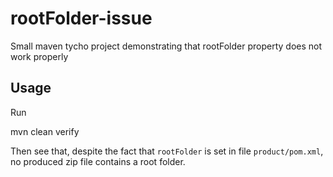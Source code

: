 rootFolder-issue
================

Small maven tycho project demonstrating that rootFolder property does not work properly

## Usage

Run 

  mvn clean verify
  
Then see that, despite the fact that `rootFolder` is set in file `product/pom.xml`, no produced zip file contains a root folder.  
